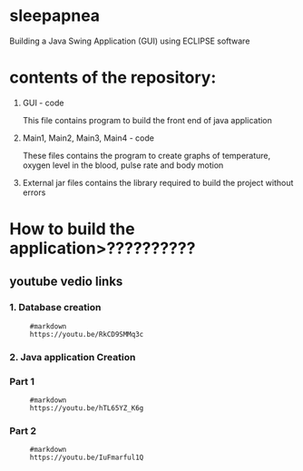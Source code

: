 # sleepapnea
Building a Java Swing Application (GUI) using ECLIPSE software

# contents of the repository:
   1. GUI - code
        
        This file contains program to build the front end of java application
        
   2. Main1, Main2, Main3, Main4 - code
         
         These files contains the program to create graphs of temperature, oxygen level in the blood, pulse rate and body motion
         
   3. External jar files contains  the library required to build the project without errors
   
   # How to build the application>??????????

## youtube vedio links

### 1. Database creation
         #markdown
         https://youtu.be/RkCD9SMMq3c

### 2. Java application Creation

###                Part 1
         #markdown
         https://youtu.be/hTL65YZ_K6g
         
###                Part 2  
         #markdown
         https://youtu.be/IuFmarful1Q
